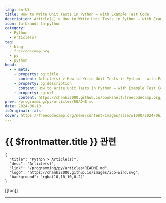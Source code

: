 ```yaml
---
lang: en-US
title: How to Write Unit Tests in Python – with Example Test Code
description: Article(s) > How to Write Unit Tests in Python – with Example Test Code
icon: fa-brands fa-python
category: 
  - Python
  - Article(s)
tag: 
  - blog
  - freecodecamp.org
  - py
  - python
head:
  - - meta:
    - property: og:title
      content: Article(s) > How to Write Unit Tests in Python – with Example Test Code
    - property: og:description
      content: How to Write Unit Tests in Python – with Example Test Code
    - property: og:url
      content: https://chanhi2000.github.io/bookshelf/freecodecamp.org/unit-testing-in-python.html
prev: /programming/py/articles/README.md
date: 2024-06-10
isOriginal: false
cover: https://freecodecamp.org/news/content/images/size/w1000/2024/06/WhatsApp-Image-2024-06-10-at-10.46.58-AM.jpeg
---
```


# {{ $frontmatter.title }} 관련

```component VPCard
{
  "title": "Python > Article(s)",
  "desc": "Article(s)",
  "link": "/programming/py/articles/README.md",
  "logo": "https://chanhi2000.github.io/images/ico-wind.svg",
  "background": "rgba(10,10,10,0.2)"
}
```

[[toc]]

---

<SiteInfo
  name="How to Write Unit Tests in Python – with Example Test Code"
  desc="Unit testing is a software testing technique in which individual components or units of a software application are tested independently from the rest of the application.  In software development, it's beneficial to break your application into small, isolated units. This approach allows you to write independent tests to check..."
  url="https://freecodecamp.org/news/unit-testing-in-python/"
  logo="https://cdn.freecodecamp.org/universal/favicons/favicon.ico"
  preview="https://freecodecamp.org/news/content/images/size/w1000/2024/06/WhatsApp-Image-2024-06-10-at-10.46.58-AM.jpeg"/>

<!-- TODO: 작성 -->

